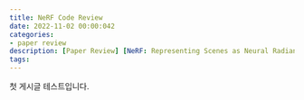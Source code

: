 ```yaml
---
title: NeRF Code Review
date: 2022-11-02 00:00:042
categories:
- paper review
description: [Paper Review] [NeRF: Representing Scenes as Neural Radiance Fields for View Synthesis](https://arxiv.org/pdf/2003.08934.pdf)
tags:
---
```


첫 게시글 테스트입니다.
